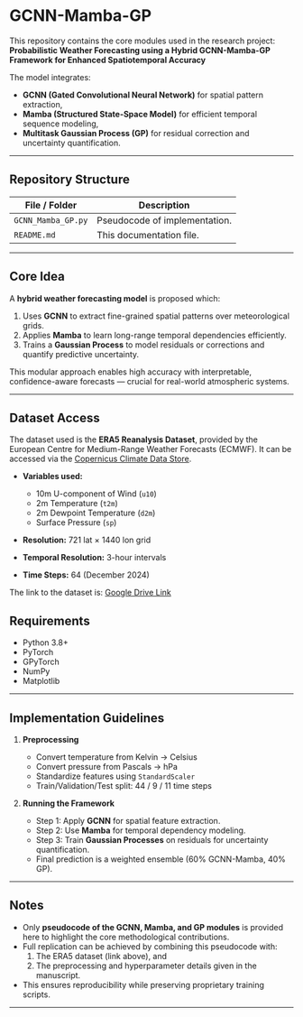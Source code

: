 ﻿# GCNN-Mamba-GP

This repository contains the core modules used in the research project:
**Probabilistic Weather Forecasting using a Hybrid GCNN-Mamba-GP Framework for Enhanced Spatiotemporal Accuracy**

The model integrates:

* **GCNN (Gated Convolutional Neural Network)** for spatial pattern extraction,
* **Mamba (Structured State-Space Model)** for efficient temporal sequence modeling,
* **Multitask Gaussian Process (GP)** for residual correction and uncertainty quantification.

---

## Repository Structure

| File / Folder              | Description                                                                          |
| -------------------------- | ------------------------------------------------------------------------------------ |
| `GCNN_Mamba_GP.py`         | Pseudocode of implementation.                                                        |
| `README.md`                | This documentation file.                                                             |

---

## Core Idea

A **hybrid weather forecasting model** is proposed which:

1. Uses **GCNN** to extract fine-grained spatial patterns over meteorological grids.
2. Applies **Mamba** to learn long-range temporal dependencies efficiently.
3. Trains a **Gaussian Process** to model residuals or corrections and quantify predictive uncertainty.

This modular approach enables high accuracy with interpretable, confidence-aware forecasts — crucial for real-world atmospheric systems.

---

## Dataset Access

The dataset used is the **ERA5 Reanalysis Dataset**, provided by the European Centre for Medium-Range Weather Forecasts (ECMWF). It can be accessed via the [Copernicus Climate Data Store](https://cds.climate.copernicus.eu).  

- **Variables used:**  
  - 10m U-component of Wind (`u10`)  
  - 2m Temperature (`t2m`)  
  - 2m Dewpoint Temperature (`d2m`)  
  - Surface Pressure (`sp`)  

- **Resolution:** 721 lat × 1440 lon grid  
- **Temporal Resolution:** 3-hour intervals  
- **Time Steps:** 64 (December 2024)  

The link to the dataset is: [Google Drive Link](https://drive.google.com/file/d/1ZNUpt32UsE8F-GpZJ2hoULh4OFhW5FL1/view?usp=sharing)


## Requirements

* Python 3.8+
* PyTorch
* GPyTorch
* NumPy
* Matplotlib

---

## Implementation Guidelines

1. **Preprocessing**  
   - Convert temperature from Kelvin → Celsius  
   - Convert pressure from Pascals → hPa  
   - Standardize features using `StandardScaler`  
   - Train/Validation/Test split: 44 / 9 / 11 time steps  

2. **Running the Framework**  
   - Step 1: Apply **GCNN** for spatial feature extraction.  
   - Step 2: Use **Mamba** for temporal dependency modeling.  
   - Step 3: Train **Gaussian Processes** on residuals for uncertainty quantification.  
   - Final prediction is a weighted ensemble (60% GCNN-Mamba, 40% GP).  

---

## Notes

- Only **pseudocode of the GCNN, Mamba, and GP modules** is provided here to highlight the core methodological contributions.  
- Full replication can be achieved by combining this pseudocode with:  
  1. The ERA5 dataset (link above), and  
  2. The preprocessing and hyperparameter details given in the manuscript.  
- This ensures reproducibility while preserving proprietary training scripts.  

---
